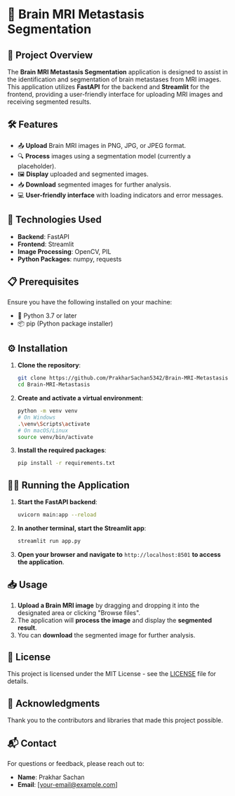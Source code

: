 # 🧠 Brain MRI Metastasis Segmentation

## 🌟 Project Overview
The **Brain MRI Metastasis Segmentation** application is designed to assist in the identification and segmentation of brain metastases from MRI images. This application utilizes **FastAPI** for the backend and **Streamlit** for the frontend, providing a user-friendly interface for uploading MRI images and receiving segmented results.

## 🛠️ Features
- 📤 **Upload** Brain MRI images in PNG, JPG, or JPEG format.
- 🔍 **Process** images using a segmentation model (currently a placeholder).
- 🖼️ **Display** uploaded and segmented images.
- 📥 **Download** segmented images for further analysis.
- 💻 **User-friendly interface** with loading indicators and error messages.

## 🚀 Technologies Used
- **Backend**: FastAPI
- **Frontend**: Streamlit
- **Image Processing**: OpenCV, PIL
- **Python Packages**: numpy, requests

## 📋 Prerequisites
Ensure you have the following installed on your machine:
- 🐍 Python 3.7 or later
- 📦 pip (Python package installer)

## ⚙️ Installation
1. **Clone the repository**:
   ```bash
   git clone https://github.com/PrakharSachan5342/Brain-MRI-Metastasis.git
   cd Brain-MRI-Metastasis
   ```

2. **Create and activate a virtual environment**:
   ```bash
   python -m venv venv
   # On Windows
   .\venv\Scripts\activate
   # On macOS/Linux
   source venv/bin/activate
   ```

3. **Install the required packages**:
   ```bash
   pip install -r requirements.txt
   ```

## 🏃‍♂️ Running the Application
1. **Start the FastAPI backend**:
   ```bash
   uvicorn main:app --reload
   ```

2. **In another terminal, start the Streamlit app**:
   ```bash
   streamlit run app.py
   ```

3. **Open your browser and navigate to** `http://localhost:8501` **to access the application**.

## 📥 Usage
1. **Upload a Brain MRI image** by dragging and dropping it into the designated area or clicking "Browse files".
2. The application will **process the image** and display the **segmented result**.
3. You can **download** the segmented image for further analysis.

## 📝 License
This project is licensed under the MIT License - see the [LICENSE](LICENSE) file for details.

## 🙏 Acknowledgments
Thank you to the contributors and libraries that made this project possible.

## 📬 Contact
For questions or feedback, please reach out to:
- **Name**: Prakhar Sachan
- **Email**: [your-email@example.com]
